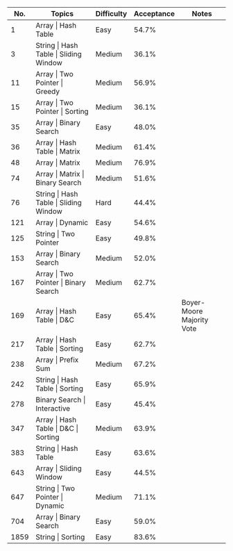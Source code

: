 | No.   | Topics                                | Difficulty | Acceptance    | Notes                        |
|-------|---------------------------------------|------------|---------------|-------------------------------
| 1     | Array \| Hash Table                   | Easy       | 54.7%         |                              |
| 3     | String \| Hash Table \| Sliding Window| Medium     | 36.1%         |                              |
| 11    | Array \| Two Pointer \| Greedy        | Medium     | 56.9%         |                              |
| 15    | Array \| Two Pointer \| Sorting       | Medium     | 36.1%         |                              |
| 35    | Array \| Binary Search                | Easy       | 48.0%         |                              |
| 36    | Array \| Hash Table \| Matrix         | Medium     | 61.4%         |                              |
| 48    | Array \| Matrix                       | Medium     | 76.9%         |                              |
| 74    | Array \| Matrix \| Binary Search      | Medium     | 51.6%         |                              |
| 76    | String \| Hash Table \| Sliding Window| Hard       | 44.4%         |                              |
| 121   | Array \| Dynamic                      | Easy       | 54.6%         |                              |
| 125   | String \| Two Pointer                 | Easy       | 49.8%         |                              |
| 153   | Array \| Binary Search                | Medium     | 52.0%         |                              |
| 167   | Array \| Two Pointer \| Binary Search | Medium     | 62.7%         |                              |
| 169   | Array \| Hash Table \| D&C            | Easy       | 65.4%         | Boyer-Moore Majority Vote    |
| 217   | Array \| Hash Table \| Sorting        | Easy       | 62.7%         |                              |
| 238   | Array \| Prefix Sum                   | Medium     | 67.2%         |                              |
| 242   | String \| Hash Table \| Sorting       | Easy       | 65.9%         |                              |
| 278   | Binary Search \| Interactive          | Easy       | 45.4%         |                              |
| 347   | Array \| Hash Table \| D&C \| Sorting | Medium     | 63.9%         |                              |
| 383   | String \| Hash Table                  | Easy       | 63.6%         |                              |
| 643   | Array \| Sliding Window               | Easy       | 44.5%         |                              |
| 647   | String \| Two Pointer \| Dynamic      | Medium     | 71.1%         |                              |
| 704   | Array \| Binary Search                | Easy       | 59.0%         |                              |
| 1859  | String \| Sorting                     | Easy       | 83.6%         |                              |
